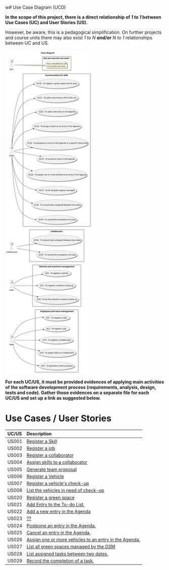 w# Use Case Diagram (UCD)

**In the scope of this project, there is a direct relationship of _1 to 1_ between Use Cases (UC) and User Stories (US).**

However, be aware, this is a pedagogical simplification. On further projects and course units there may also exist _1 to N **and/or** N to 1_ relationships between UC and US.


![Use Case Diagram](svg/use-case-diagraM.svg)

**For each UC/US, it must be provided evidences of applying main activities of the software development process (requirements, analysis, design, tests and code). Gather those evidences on a separate file for each UC/US and set up a link as suggested below.**

# Use Cases / User Stories

| UC/US | Description                                                    |                   
|:------|:---------------------------------------------------------------|
| US001 | [Register a Skill](../../us001/Readme.md)                      |
| US002 | [Register a job](../../us002/Readme.md)                        |
| US003 | [Register a collaborator](../../us003/Readme.md)               |
| US004 | [Assign skills to a collaborator](../../us004/Readme.md)       |
| US005 | [Generate team proposal](../../us005/Readme.md)                |
| US006 | [Register a Vehicle](../../us006/Readme.md)                    |
| US007 | [Register a vehicle's check-up](../../us007/Readme.md)         |
| US008 | [List the vehicles in need of check-up](../../us008/Readme.md) |
| US020 | [Register a green space](../../us020/Readme.md)                |
| US021 | [Add Entry to the To-do List. ](../../us021/Readme.md)         |
| US022 | [Add a new entry in the Agenda](../../us022/Readme.md)         |
| US023 | [??](../../us023/Readme.md)                                    |
| US024 | [Postpone an entry in the Agenda.](../../us024/Readme.md)      |
| US025 | [Cancel an entry in the Agenda.](../../us025/Readme.md)        |
| US026 | [Assign one or more vehicles to an entry in the Agenda.](../../us026/Readme.md)                |
| US027 | [List all green spaces managed by the GSM](../../us027/Readme.md)                |
| US028 | [List assigned tasks between two dates.](../../us028/Readme.md)                |
| US029 | [Record the completion of a task.](../../us029/Readme.md)                |




